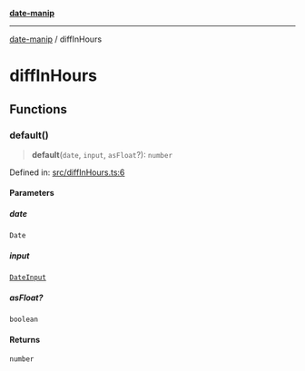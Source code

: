 [**date-manip**](index.md)

***

[date-manip](modules.md) / diffInHours

# diffInHours

## Functions

### default()

> **default**(`date`, `input`, `asFloat`?): `number`

Defined in: [src/diffInHours.ts:6](https://github.com/fengxinming/date-manip/blob/74162e61fff73f0ace27e57ce0b5395775c035f2/src/diffInHours.ts#L6)

#### Parameters

##### date

`Date`

##### input

[`DateInput`](types.md#dateinput)

##### asFloat?

`boolean`

#### Returns

`number`
